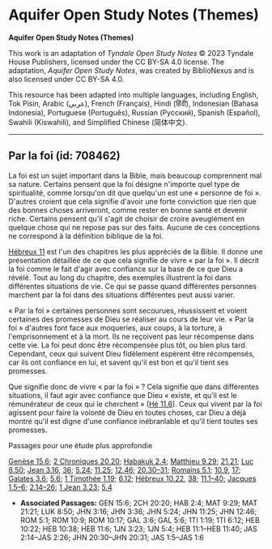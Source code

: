 # Aquifer Open Study Notes (Themes)

**Aquifer Open Study Notes (Themes)**

This work is an adaptation of *Tyndale Open Study Notes* © 2023 Tyndale House Publishers, licensed under the CC BY\-SA 4\.0 license. The adaptation, *Aquifer Open Study Notes*, was created by BiblioNexus and is also licensed under CC BY\-SA 4\.0\.

This resource has been adapted into multiple languages, including English, Tok Pisin, Arabic (عربي), French (Français), Hindi (हिंदी), Indonesian (Bahasa Indonesia), Portuguese (Português), Russian (Русский), Spanish (Español), Swahili (Kiswahili), and Simplified Chinese (简体中文).



--------------------------------

## Par la foi (id: 708462)

La foi est un sujet important dans la Bible, mais beaucoup comprennent mal sa nature. Certains pensent que la foi désigne n'importe quel type de spiritualité, comme lorsqu'on dit que quelqu'un est une « personne de foi ». D'autres croient que cela signifie d'avoir une forte conviction que rien que des bonnes choses arriveront, comme rester en bonne santé et devenir riche. Certains pensent qu'il s'agit de choisir de croire aveuglément en quelque chose qui ne repose pas sur des faits. Aucune de ces conceptions ne correspond à la définition biblique de la foi.

[Hébreux 11](https://ref.ly/Heb11:1-Heb11:40) est l'un des chapitres les plus appréciés de la Bible. Il donne une présentation détaillée de ce que cela signifie de vivre « par la foi ». Il décrit la foi comme le fait d'agir avec confiance sur la base de ce que Dieu a révélé. Tout au long du chapitre, des exemples illustrent la foi dans différentes situations de vie. Ce qui se passe quand différentes personnes marchent par la foi dans des situations différentes peut aussi varier.

« Par la foi » certaines personnes sont secourues, réussissent et voient certaines des promesses de Dieu se réaliser au cours de leur vie. « Par la foi » d'autres font face aux moqueries, aux coups, à la torture, à l'emprisonnement et à la mort. Ils ne reçoivent pas leur récompense dans cette vie. La foi peut donc être récompensée plus tôt, ou bien plus tard. Cependant, ceux qui suivent Dieu fidèlement espèrent être récompensés, car ils ont confiance en lui, et savent qu'il est bon et qu'il tient ses promesses.

Que signifie donc de vivre « par la foi » ? Cela signifie que dans différentes situations, il faut agir avec confiance que Dieu « existe, et qu’il est le rémunérateur de ceux qui le cherchent » ([Hé 11\.6](https://ref.ly/Heb11:6)). Ceux qui vivent par la foi agissent pour faire la volonté de Dieu en toutes choses, car Dieu a déjà montré qu'il est digne d'une confiance inébranlable et qu'il tient toutes ses promesses.

Passages pour une étude plus approfondie

[Genèse 15\.6](https://ref.ly/Gen15:6); [2 Chroniques 20\.20](https://ref.ly/2Chr20:20); [Habakuk 2\.4](https://ref.ly/Hab2:4); [Matthieu 9\.29](https://ref.ly/Matt9:29); [21\.21](https://ref.ly/Matt21:21); [Luc 8\.50](https://ref.ly/Luke8:50); [Jean 3\.16](https://ref.ly/John3:16), [36](https://ref.ly/John3:36); [5\.24](https://ref.ly/John5:24); [11\.25](https://ref.ly/John11:25); [12\.46](https://ref.ly/John12:46); [20\.30–31](https://ref.ly/John20:30-John20:31); [Romains 5\.1](https://ref.ly/Rom5:1); [10\.9](https://ref.ly/Rom10:9), [17](https://ref.ly/Rom10:17); [Galates 3\.6](https://ref.ly/Gal3:6); [5\.6](https://ref.ly/Gal5:6); [1 Timothée 1\.19](https://ref.ly/1Tim1:19); [6\.12](https://ref.ly/1Tim6:12); [Hébreux 10\.22](https://ref.ly/Heb10:22), [38](https://ref.ly/Heb10:38); [11\.1–40](https://ref.ly/Heb11:1-Heb11:40); [Jacques 1\.5–6](https://ref.ly/Jas1:5-Jas1:6); [2\.14–26](https://ref.ly/Jas2:14-Jas2:26); [1 Jean 3\.23](https://ref.ly/1John3:23); [5\.4](https://ref.ly/1John5:4)

* **Associated Passages:** GEN 15:6; 2CH 20:20; HAB 2:4; MAT 9:29; MAT 21:21; LUK 8:50; JHN 3:16; JHN 3:36; JHN 5:24; JHN 11:25; JHN 12:46; ROM 5:1; ROM 10:9; ROM 10:17; GAL 3:6; GAL 5:6; 1TI 1:19; 1TI 6:12; HEB 10:22; HEB 10:38; HEB 11:6; 1JN 3:23; 1JN 5:4; HEB 11:1–HEB 11:40; JAS 2:14–JAS 2:26; JHN 20:30–JHN 20:31; JAS 1:5–JAS 1:6

